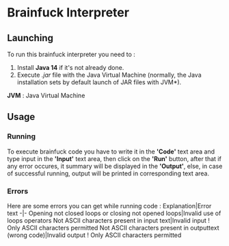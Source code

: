 ﻿# Brainfuck Interpreter
## Launching
To run this brainfuck interpreter you need to :
1. Install **Java 14** if it's not already done.
2. Execute *.jar* file with the Java Virtual Machine (normally, the Java installation sets by default launch of JAR files with JVM*).

**JVM** : Java Virtual Machine
## Usage
### Running
To execute brainfuck code you have to write it in the **'Code'** text area and type input in the **'Input'** text area, then click on the **'Run'** button, after that if any error occures, it summary will be displayed in the **'Output'**, else, in case of successful running, output will be printed in corresponding text area.
### Errors
Here are some errors you can get while running code :
Explanation|Error text
-|-
Opening not closed loops or closing not opened loops|Invalid use of loops operators
Not ASCII characters present in input text|Invalid input ! Only ASCII characters permitted
Not ASCII characters present in outputtext (wrong code)|Invalid output ! Only ASCII characters permitted
